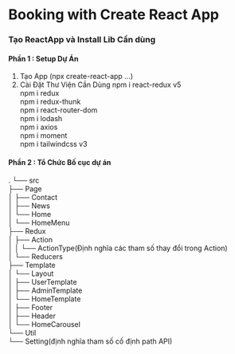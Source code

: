# Booking with Create React App
### Tạo ReactApp và Install Lib Cần dùng
#### Phần 1 : Setup Dự Án
  1. Tạo App (npx create-react-app ...)
  2. Cài Đặt Thư Viện Cần Dùng
        npm i react-redux v5 </br>
        npm i redux </br>
        npm i redux-thunk </br>
        npm i react-router-dom </br>
        npm i lodash </br>
        npm i axios </br>
        npm i moment </br>
        npm i tailwindcss v3 </br>
#### Phần 2 : Tổ Chức Bố cục dự án 
.
└── src</br>
    ├── Page</br>
    │   ├── Contact</br>
    │   ├── News</br>
    │   └── Home</br>
    │       └── HomeMenu</br>
    ├── Redux</br>
    │   ├── Action</br>
    │   │   └── ActionType(Định nghĩa các tham số thay đổi trong Action)</br>
    │   └── Reducers</br>
    ├── Template</br>
    │   └── Layout</br>
    │       ├── UserTemplate</br>
    │       ├── AdminTemplate</br>
    │       └── HomeTemplate</br>
    │           ├── Footer</br>
    │           ├── Header</br>
    │           └── HomeCarousel</br>
    └── Util</br>
        └── Setting(định nghĩa tham số cố định path API)</br>